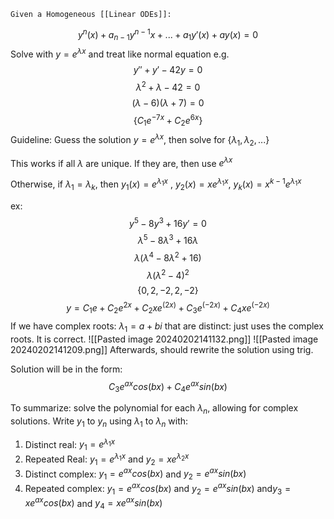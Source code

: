 	Given a Homogeneous [[Linear ODEs]]:
$$y^n(x)+a_{n-1}y^{n-1}x+...+a_1y'(x)+ay(x)=0$$
Solve with $y=e^{\lambda x}$ and treat like normal equation
e.g.
$$y''+y'-42y=0$$
$$\lambda^2 + \lambda - 42=0$$
$$(\lambda - 6)(\lambda+7) = 0$$
$$\{C_1e^{-7x}+C_2e^{6x}\}$$
Guideline: Guess the solution $y=e^{\lambda x}$, then solve for $\{\lambda_1, \lambda_2, ...\}$

This works if all $\lambda$ are unique. If they are, then use $e^{\lambda x}$

Otherwise, if $\lambda_1=\lambda_k$, then $y_1(x) = e^{\lambda_1 x}$ , $y_2(x)=xe^{\lambda_1x}$, $y_k(x)=x^{k-1}e^{\lambda_1x}$ 

ex:
$$y^5-8y^3+16y'=0$$
$$\lambda^5-8\lambda^3+16\lambda$$
$$\lambda(\lambda^4-8\lambda^2+16)$$
$$\lambda(\lambda^2-4)^2$$
$$\{0, 2, -2, 2, -2\}$$
$$y=C_1e+C_2e^{2x}+C_2xe^{(2x)}+C_3e^{(-2x)}+C_4xe^{(-2x)}$$
If we have complex roots: $\lambda_1=a+bi$ that are distinct: just uses the complex roots. It is correct.
![[Pasted image 20240202141132.png]]
![[Pasted image 20240202141209.png]]
Afterwards, should rewrite the solution using trig.

Solution will be in the form:
$$C_3e^{ax}cos(bx)+C_4e^{ax}sin(bx)$$

To summarize: solve the polynomial for each $\lambda_n$, allowing for complex solutions.
Write $y_1$ to $y_n$ using $\lambda_1$ to $\lambda_n$ with:
1. Distinct real: $y_1=e^{\lambda_1x}$ 
2. Repeated Real: $y_1=e^{\lambda_1x}$ and $y_2=xe^{\lambda_2x}$
3. Distinct complex: $y_1=e^{ax}cos(bx)$ and $y_2=e^{ax}sin(bx)$ 
4. Repeated complex: $y_1=e^{ax}cos(bx)$ and $y_2=e^{ax}sin(bx)$ and$y_3=xe^{ax}cos(bx)$ and $y_4=xe^{ax}sin(bx)$ 